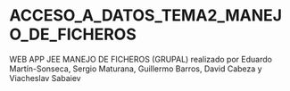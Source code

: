 # ACCESO_A_DATOS_TEMA2_MANEJO_DE_FICHEROS
WEB APP JEE MANEJO DE FICHEROS (GRUPAL) realizado por Eduardo Martín-Sonseca, Sergio Maturana, Guillermo Barros, David Cabeza y Viacheslav Sabaiev
